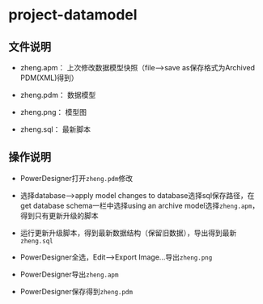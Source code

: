 # project-datamodel

## 文件说明

- zheng.apm： 上次修改数据模型快照（file-->save as保存格式为Archived PDM(XML)得到）

- zheng.pdm： 数据模型

- zheng.png： 模型图

- zheng.sql： 最新脚本

## 操作说明

- PowerDesigner打开`zheng.pdm`修改

- 选择database-->apply model changes to database选择sql保存路径，在get database schema一栏中选择using an archive model选择`zheng.apm`，得到只有更新升级的脚本

- 运行更新升级脚本，得到最新数据结构（保留旧数据），导出得到最新`zheng.sql`

- PowerDesigner全选，Edit-->Export Image...导出`zheng.png`

- PowerDesigner导出`zheng.apm`

- PowerDesigner保存得到`zheng.pdm`